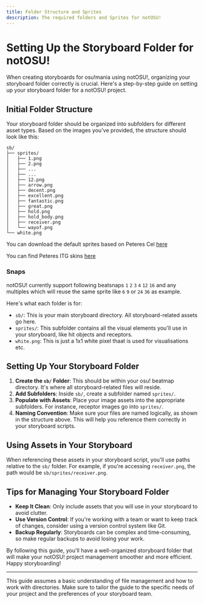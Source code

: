 ```yaml
---
title: Folder Structure and Sprites
description: The required folders and Sprites for notOSU!
---
```


# Setting Up the Storyboard Folder for notOSU!

When creating storyboards for osu!mania using notOSU!, organizing your storyboard folder correctly is crucial. Here's a step-by-step guide on setting up your storyboard folder for a notOSU! project.

## Initial Folder Structure

Your storyboard folder should be organized into subfolders for different asset types. Based on the images you've provided, the structure should look like this:

```
sb/
├── sprites/
│   ├── 1.png
│   ├── 2.png
│   ├── ...
│   ├── ...
│   ├── 12.png
│   ├── arrow.png
│   ├── decent.png
│   ├── excellent.png
│   ├── fantastic.png
│   ├── great.png
│   ├── hold.png
│   ├── hold_body.png
│   ├── receiver.png
│   └── wayof.png
└── white.png
```

You can download the default sprites based on Peteres Cel [here](https://github.com/Tunnelbliick/notosu/raw/main/sb.rar)

You can find Peteres ITG skins [here](https://github.com/Pete-Lawrence/Peters-Noteskins)

### Snaps

notOSU! currently support following beatsnaps `1` `2` `3` `4` `12` `16` and any multiples which will reuse the same sprite like `6` `9` or `24` `36` as example.

Here's what each folder is for:

- `sb/`: This is your main storyboard directory. All storyboard-related assets go here.
- `sprites/`: This subfolder contains all the visual elements you'll use in your storyboard, like hit objects and receptors.
- `white.png`: This is just a 1x1 white pixel thaat is used for visualisations etc.

## Setting Up Your Storyboard Folder

1. **Create the `sb/` Folder**: This should be within your osu! beatmap directory. It's where all storyboard-related files will reside.
2. **Add Subfolders**: Inside `sb/`, create a subfolder named `sprites/`.
3. **Populate with Assets**: Place your image assets into the appropriate subfolders. For instance, receptor images go into `sprites/`.
4. **Naming Convention**: Make sure your files are named logically, as shown in the structure above. This will help you reference them correctly in your storyboard scripts.

## Using Assets in Your Storyboard

When referencing these assets in your storyboard script, you'll use paths relative to the `sb/` folder. For example, if you're accessing `receiver.png`, the path would be `sb/sprites/receiver.png`.

## Tips for Managing Your Storyboard Folder

- **Keep It Clean**: Only include assets that you will use in your storyboard to avoid clutter.
- **Use Version Control**: If you're working with a team or want to keep track of changes, consider using a version control system like Git.
- **Backup Regularly**: Storyboards can be complex and time-consuming, so make regular backups to avoid losing your work.

By following this guide, you'll have a well-organized storyboard folder that will make your notOSU! project management smoother and more efficient. Happy storyboarding!

--- 

This guide assumes a basic understanding of file management and how to work with directories. Make sure to tailor the guide to the specific needs of your project and the preferences of your storyboard team.

